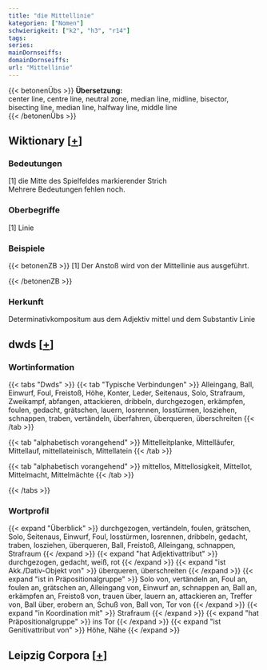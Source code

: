 ```yaml
---
title: "die Mittellinie"
kategorien: ["Nomen"]
schwierigkeit: ["k2", "h3", "r14"]
tags:
series:
mainDornseiffs:
domainDornseiffs:
url: "Mittellinie"
---
```


{{< betonenÜbs >}}
**Übersetzung:**  
center line, centre line, neutral zone, median line, midline, bisector, bisecting line, median  line, halfway line, middle line  
{{< /betonenÜbs >}}

## Wiktionary [[+](https://de.wiktionary.org/wiki/Mittellinie)]

### Bedeutungen
[1] die Mitte des Spielfeldes markierender Strich  
Mehrere Bedeutungen fehlen noch.  

### Oberbegriffe
[1] Linie  

### Beispiele
{{< betonenZB >}}
[1] Der Anstoß wird von der Mittellinie aus ausgeführt.  

{{< /betonenZB >}}
### Herkunft
Determinativkompositum aus dem Adjektiv mittel und dem Substantiv Linie  



## dwds [[+](https://www.dwds.de/wb/Mittellinie)]

### Wortinformation
{{< tabs "Dwds" >}}
{{< tab "Typische Verbindungen" >}}
Alleingang, Ball, Einwurf, Foul, Freistoß, Höhe, Konter, Leder, Seitenaus, Solo, Strafraum, Zweikampf, abfangen, attackieren, dribbeln, durchgezogen, erkämpfen, foulen, gedacht, grätschen, lauern, losrennen, losstürmen, losziehen, schnappen, traben, vertändeln, überfahren, überqueren, überschreiten
{{< /tab >}}

{{< tab "alphabetisch vorangehend" >}}
Mittelleitplanke, Mittelläufer, Mittellauf, mittellateinisch, Mittellatein
{{< /tab >}}

{{< tab "alphabetisch vorangehend" >}}
mittellos, Mittellosigkeit, Mittellot, Mittelmacht, Mittelmächte
{{< /tab >}}

{{< /tabs >}}

### Wortprofil
{{< expand "Überblick" >}} durchgezogen, vertändeln, foulen, grätschen, Solo, Seitenaus, Einwurf, Foul, losstürmen, losrennen, dribbeln, gedacht, traben, losziehen, überqueren, Ball, Freistoß, Alleingang, schnappen, Strafraum {{< /expand >}}
{{< expand "hat Adjektivattribut" >}} durchgezogen, gedacht, weiß, rot {{< /expand >}}
{{< expand "ist Akk./Dativ-Objekt von" >}} überqueren, überschreiten {{< /expand >}}
{{< expand "ist in Präpositionalgruppe" >}} Solo von, vertändeln an, Foul an, foulen an, grätschen an, Alleingang von, Einwurf an, schnappen an, Ball an, erkämpfen an, Freistoß von, trauen über, lauern an, attackieren an, Treffer von, Ball über, erobern an, Schuß von, Ball von, Tor von {{< /expand >}}
{{< expand "in Koordination mit" >}} Strafraum {{< /expand >}}
{{< expand "hat Präpositionalgruppe" >}} ins Tor {{< /expand >}}
{{< expand "ist Genitivattribut von" >}} Höhe, Nähe {{< /expand >}}

## Leipzig Corpora [[+](https://corpora.uni-leipzig.de/en/res?word=Mittellinie&corpusId=deu_newscrawl-public_2018)]

